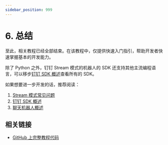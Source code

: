 ```yaml
---
sidebar_position: 999
---
```


# 6. 总结

至此，相关教程已经全部结束。在该教程中，仅提供快速入门指引，帮助开发者快速掌握基本的开发能力。

除了 Python 之外，钉钉 Stream 模式的机器人的 SDK 还支持其他主流编程语言，可以移步[钉钉 SDK 概述](/docs/develop/sdk/overview)查看所有的 SDK。

如果想要进一步开发的话，推荐阅读：
1. [Stream 模式常见问题](/docs/learn/stream/faq)
2. [钉钉 SDK 概述](/docs/develop/sdk/overview)
3. [聊天机器人概述](/docs/learn/bot/overview)

## 相关链接

* [GitHub 上完整教程代码](https://github.com/open-dingtalk/dingtalk-tutorial-python)